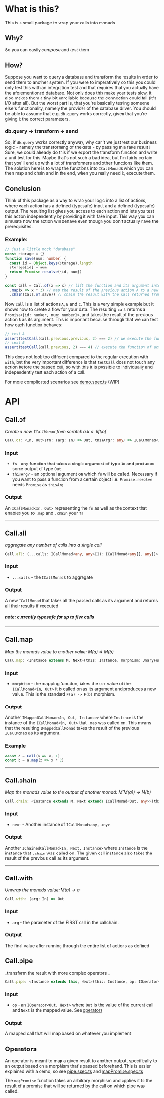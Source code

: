 # What is this?
This is a small package to wrap your calls into monads.

## Why?
So you can easily *compose* and *test* them

## How?
Suppose you want to query a database and transform the results in order to send them to another system. If you were to imperatively do this you could only test this with an integration test and that requires that you actually have the aforementioned database. Not only does this make your tests slow, it also makes them a tiny bit unreliable because the connection could fail (it's I/O after all). But the worst part is, that you're basically testing someone else's functionality, namely the provider of the database driver. You should be able to assume that e.g. `db.query` works correctly, given that you're giving it the correct parameters.

### db.query -> transform -> send
So, if `db.query` works correctly anyway, why can't we just test our business logic - namely the transforming of the data - by passing in a fake result? Sure, we could already do this if we export the transform function and write a unit test for this. Maybe that's not such a bad idea, but I'm fairly certain that you'll end up with a lot of transformers and other functions like them.  
The solution here is to wrap the functions into `ICallMonad`s which you can then map and chain and in the end, when you really need it, execute them.

## Conclusion
Think of this package as a way to wrap your logic into a list of actions, where each action has a defined (typesafe) input and a defined (typesafe) output. The resulting list gives you access to each action and lets you test this action independently by providing it with fake input. This way you can simulate how the action will behave even though you don't actually have the prerequisites.

### Example:
```typescript
// just a little mock "database"
const storage = {}
function save(num: number) {
  const id = Object.keys(storage).length
  storage[id] = num
  return Promise.resolve({id, num})
}

const call = Call.of(x => x) // lift the function and its argument into the monad, this is the first "action" (let's call it A)
  .map(x => x * 2) // map the result of the previous action A to a new result, this represents action B
  .chain(Call.of(save)) // chain the result with the Call returned from save, this is action C
```
Now `call` is a list of actions `A`, `B` and `C`. This is a very simple example but it shows how to create a flow for your data. The resulting `call` returns a `Promise<{id: number, num: number}>`, and takes the result of the previous action `B` as its argument. This is important because through that we can test how each function behaves:
```typescript
// test A
assert(testCall(call.previous.previous, 2) === 2) // we execute the function of action A with an argument of 2. This should return the same number
// test B
assert(testCall(call.previous, 2) === 4) // execute the function of action B with 2, which should double the number
```

This does not look too different compared to the regular execution with `with`, but the very important difference is that `testCall` does not touch any action before the passed call, so with this it is possible to individually and independently test each action of a call.

For more complicated scenarios see [demo.spec.ts](./test/demo.spec.ts) (WIP)

# API
## Call.of
_Create a new `ICallMonad` from scratch a.k.a. lift/of_
```typescript
Call.of: <In, Out>(fn: (arg: In) => Out, thisArg?: any) => ICallMonad<In, Out>
```
### Input
* `fn` - any function that takes a single argument of type `In` and produces some output of type `Out`
* `thisArg?` - an optional argument on which `fn` will be called. Necessary if you want to pass a function from a certain object i.e. `Promise.resolve` needs `Promise` as `thisArg`

### Output
An `ICallMonad<In, Out>` representing the `fn` as well as the context that enables you to `.map` and `.chain` your `fn`

---

## Call.all
_aggregate any number of calls into a single call_
```typescript
Call.all: (...calls: ICallMonad<any, any>[]): ICallMonad<any[], any[]>
```
### Input
* `...calls` - the `ICallMonad`s to aggregate
### Output
A new `ICallMonad` that takes all the passed calls as its argument and returns all their results if executed

##### note: currently typesafe for up to five calls

---

## Call.map
_Map the monads value to another value: M(a) => M(b)_
```typescript
Call.map: <Instance extends M, Next>(this: Instance, morphism: UnaryFunction<Out, Next>) => IMappedCallMonad<In, Next, Instance>
```
### Input
* `morphism` - the mapping function, takes the `Out` value of the `ICallMonad<In, Out>` it is called on as  its argument and produces a new value. This is the standard `F(a) -> F(b)` morphism.
### Output
Another `IMappedCallMonad<In, Out, Instance>` where `Instance` is the instance of the `ICallMonad<In, Out>` that `.map` was called on. This means that the resulting `IMappedCallMonad` takes the result of the previous `ICallMonad` as its argument.
### Example
```typescript 
const a = Call(x => x, 1)
const b = a.map(x => x * 2)
```

---

## Call.chain
_Map the monads value to the output of another monad: M(M(a)) -> M(b)_
```typescript
Call.chain: <Instance extends M, Next extends ICallMonad<Out, any>>(this: Instance, next: Next) => IChainedCallMonad<In, Next, Instance>
```
### Input
* `next` - Another instance of `ICallMonad<any, any>`
### Output
Another `IChainedCallMonad<In, Next, Instance>` where `Instance` is the instance that `.chain` was called on. The given call instance also takes the result of the previous call as its argument.

---

## Call.with
_Unwrap the monads value: M(a) -> a_
```typescript
Call.with: (arg: In) => Out
```
### Input
* `arg` - the parameter of the FIRST call in the callchain.
### Output
The final value after running through the entire list of actions as defined

## Call.pipe
_transform the result with more complex operators _
```typescript
Call.pipe: <Instance extends this, Next>(this: Instance, op: IOperator<Out, Next>) => IMappedCallMonad<In, Next, Instance>
```
### Input
* `op` - an `IOperator<Out, Next>` where `Out` is the value of the current call and `Next` is the mapped value. See [operators](##Operators)
### Output
A mapped call that will map based on whatever you implement

## Operators
An operator is meant to map a given result to another output, specifically to an output based on a morphism that's passed beforehand. This is easier explained with a demo, so see [pipe.spec.ts](./test/pipe.spec.ts) and [mapPromise.spec.ts](./src/operators/mapPromise.ts)

The `mapPromise` function takes an arbitrary morphism and applies it to the result of a promise that will be returned by the call on which pipe was called.
